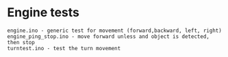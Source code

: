 # Engine tests
	
	engine.ino - generic test for movement (forward,backward, left, right)
	engine_ping_stop.ino - move forward unless and object is detected, then stop 
	turntest.ino - test the turn movement